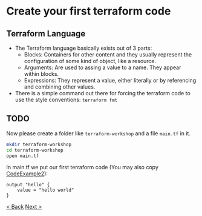 # Create your first terraform code

## Terraform Language

* The Terraform language basically exists out of 3 parts:
    * Blocks: Containers for other content and they usually represent the configuration of some kind of object, like a resource.
    * Arguments: Are used to assing a value to a name. They appear within blocks.
    * Expressions: They represent a value, either literally or by referencing and combining other values.
* There is a simple command out there for forcing the terraform code to use the style conventions: ` terraform fmt `

## TODO
Now please create a folder like `terraform-workshop` and a file `main.tf` in it. 

```bash
mkdir terraform-workshop
cd terraform-workshop
open main.tf
```

In main.tf we put our first terraform code (You may also copy [CodeExample2](https://github.com/FullStackS-GmbH/terraform-workshop/blob/master/Grundlagen/CodeExample2)):
```
output "hello" {
    value = "hello world"
}
```

[< Back](https://github.com/FullStackS-GmbH/terraform-workshop/blob/master/Grundlagen/1_Basic_Requirements.md)
[Next >](https://github.com/FullStackS-GmbH/terraform-workshop/blob/master/Grundlagen/3_Terraform_Workflow.md)